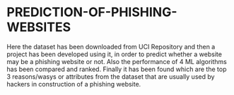# PREDICTION-OF-PHISHING-WEBSITES
Here the dataset has been downloaded from UCI Repository and then a project has been developed using it, in order to predict whether a website may be a phishing website or not. Also the performance of 4 ML algorithms has been compared and ranked. Finally it has been found which are the top 3 reasons/wasys or attributes from the dataset that are usually used by hackers in construction of a phishing website.  
